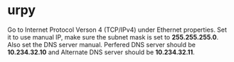 # urpy

Go to Internet Protocol Verson 4 (TCP/IPv4) under Ethernet properties. Set it to use manual IP, make sure the subnet mask is set to <strong>255.255.255.0</strong>. Also set the DNS server manual. Perfered DNS server should be <strong>10.234.32.10</strong> and Alternate DNS server should be <strong>10.234.32.11</strong>.
